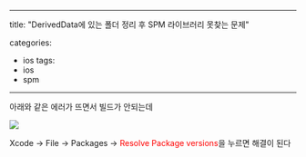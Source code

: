 
---
title: "DerivedData에 있는 폴더 정리 후 SPM 라이브러리 못찾는 문제"

categories:
  - ios
tags:
  - ios
  - spm
---

아래와 같은 에러가 뜨면서 빌드가 안되는데

<img src ="https://user-images.githubusercontent.com/78908490/197396461-f950363b-b4dc-4cfb-b5ad-d66bca6187b7.png">

Xcode -> File -> Packages -> <span style="color: red">Resolve Package versions</span>을 누르면 해결이 된다
